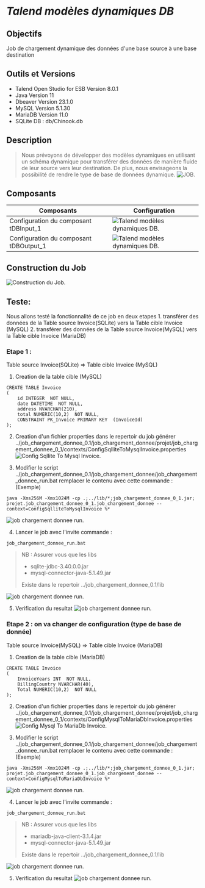 # _Talend modèles dynamiques DB_

## Objectifs
Job de chargement dynamique des données d'une base source à une base destination

## Outils et Versions
- Talend Open Studio for ESB Version 8.0.1
- Java Version 11
- Dbeaver Version 23.1.0
- MySQL Version 5.1.30
- MariaDB Version 11.0
- SQLite DB : db/Chinook.db
## Description
> Nous prévoyons de développer des modèles dynamiques en utilisant un schéma dynamique pour transférer des données de manière fluide de leur source vers leur destination. De plus, nous envisageons la possibilité de rendre le type de base de données dynamique.
![JOB.](/image/job.png "JOB")

## Composants 
| Composants | Configuration |
| ------ | ------ |
| Configuration du composant tDBInput_1 | ![Talend modèles dynamiques DB.](/image/job-tDBInput.png "Talend modèles dynamiques DB.") |
| Configuration du composant tDBOutput_1 | ![Talend modèles dynamiques DB.](/image/job-tDBOutput.png "Talend modèles dynamiques DB.") |

## Construction du Job
![Construction du Job.](/image/construire-job.png "Construction du Job.")


## Teste: 
Nous allons testé la fonctionnalité de ce job en deux etapes 
	1. transférer des données de la Table source Invoice(SQLite) vers la Table cible Invoice (MySQL)
	2. transférer des données de la Table source Invoice(MySQL) vers la Table cible Invoice (MariaDB)
### Etape 1 : 
Table source Invoice(SQLite) => Table cible Invoice (MySQL)
1. Creation de la table cible (MySQL)
```
CREATE TABLE Invoice
(
	id INTEGER  NOT NULL,
	date DATETIME  NOT NULL,
	address NVARCHAR(210),
	total NUMERIC(10,2)  NOT NULL,
	CONSTRAINT PK_Invoice PRIMARY KEY  (InvoiceId)
);
```
2. Creation d'un fichier properties dans le repertoir du job générer 
../job_chargement_donnee_0.1/job_chargement_donnee/projet/job_chargement_donnee_0_1/contexts/ConfigSqlliteToMysqlInvoice.properties 
![Config Sqllite To Mysql Invoice.](/image/ConfigSqlliteToMysqlInvoice.png "Config Sqllite To Mysql Invoice.")
 
3. Modifier le script 	../job_chargement_donnee_0.1/job_chargement_donnee/job_chargement_donnee_run.bat
remplacer le contenu avec cette commande : (Exemple)
```
java -Xms256M -Xmx1024M -cp .;../lib/*;job_chargement_donnee_0_1.jar; projet.job_chargement_donnee_0_1.job_chargement_donnee --context=ConfigSqlliteToMysqlInvoice %*
```
![job chargement donnee run.](/image/script1.png "job chargement donnee run.")

4. Lancer le job avec l'invite commande :
```
job_chargement_donnee_run.bat
```	
> NB : Assurer vous que les libs 
>	- sqlite-jdbc-3.40.0.0.jar
>	- mysql-connector-java-5.1.49.jar
> 
> Existe dans le repertoir ../job_chargement_donnee_0.1/lib

![job chargement donnee run.](/image/lib-1.png "job chargement donnee run.")

5. Verification du resultat
![job chargement donnee run.](/image/Exec-script1.png "job chargement donnee run.")	

### Etape 2 : on va changer de configuration (type de base de donnée)
Table source Invoice(MySQL) => Table cible Invoice (MariaDB)
1. Creation de la table cible (MariaDB)
```
CREATE TABLE Invoice
(
	InvoiceYears INT  NOT NULL,
	BillingCountry NVARCHAR(40),
	Total NUMERIC(10,2)  NOT NULL
);
```
2. Creation d'un fichier properties dans le repertoir du job générer 
../job_chargement_donnee_0.1/job_chargement_donnee/projet/job_chargement_donnee_0_1/contexts/ConfigMysqlToMariaDbInvoice.properties 
![Config Mysql To MariaDb Invoice.](/image/ConfigMysqlToMariaDbInvoice.png "Config Mysql To MariaDb Invoice.")

4. Modifier le script 	../job_chargement_donnee_0.1/job_chargement_donnee/job_chargement_donnee_run.bat
remplacer le contenu avec cette commande : (Exemple)
```
java -Xms256M -Xmx1024M -cp .;../lib/*;job_chargement_donnee_0_1.jar; projet.job_chargement_donnee_0_1.job_chargement_donnee --context=ConfigMysqlToMariaDbInvoice %*
```
![job chargement donnee run.](/image/script2.png "job chargement donnee run.")

4. Lancer le job avec l'invite commande :
```
job_chargement_donnee_run.bat
```
> NB : Assurer vous que les libs 
> 	- mariadb-java-client-3.1.4.jar
> 	- mysql-connector-java-5.1.49.jar
> 
> Existe dans le repertoir ../job_chargement_donnee_0.1/lib

![job chargement donnee run.](/image/lib-2.png "job chargement donnee run.")	

5. Verification du resultat
![job chargement donnee run.](/image/Exec-script2.png "job chargement donnee run.")	
